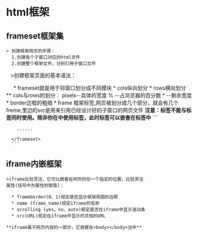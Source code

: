 # html框架

## frameset框架集
    > 创建框架网页的步骤：
      1.创建各个子窗口对应的html文件
      2.创建整个框架文件，分别引用子窗口文件
      
    >创建框架页面的基本语法：
    
      * frameset就是用于将窗口划分成不同模块
      * cols纵向划分
      * rows横向划分
          ** cols与rows的划分：
            pixels--具体的宽度
            % --占浏览器的百分数
            * --剩余宽度
      * border边框的粗细
      * frame 框架标签,网页被划分成几个部分，就会有几个freme,里边的src是用来引用已经设计好的子窗口的网页文件
      **注意：<frameset></frameset>标签不能与<body></body>标签同时使用。除非你在<frameset>中使用<noframe>标签，此时<body>标签可以嵌套在<noframe>标签中**
      ```
      <frameset cols = "25%,50%,*" rows="50%,*" border="5">
        <frame src = "top.html">

        ......

      </frameset>
      ```
## iframe内嵌框架
    >iframe比较灵活，它可以嵌套在网页的任一个指定的位置。比较灵活
    属性(括号中为属性的取值)：
    
      * frameborder(0、1)规定是否显示框架周围的边框
      * name (frame_name)规定iframe的名称
      * scrolling (yes、no、auto)规定是否在iframe中显示滚动条
      * src(URL)规定在iframe中显示的文档的URL

    **iframe属于网页内容的一部分，它放置在<body></body>当中**
    
